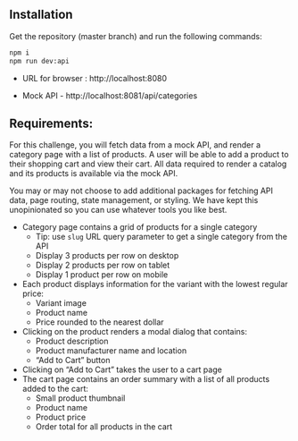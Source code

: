 ## Installation

Get the repository (master branch) and run the following commands:

```bash
npm i
npm run dev:api
```

- URL for browser : http://localhost:8080

- Mock API - http://localhost:8081/api/categories

## Requirements:

For this challenge, you will fetch data from a mock API, and render a category page with a list of products. A user will be able to add a product to their shopping cart and view their cart. All data required to render a catalog and its products is available via the mock API.

You may or may not choose to add additional packages for fetching API data, page routing, state management, or styling. We have kept this unopinionated so you can use whatever tools you like best.

- Category page contains a grid of products for a single category
  - Tip: use `slug` URL query parameter to get a single category from the API
  - Display 3 products per row on desktop
  - Display 2 products per row on tablet
  - Display 1 product per row on mobile
- Each product displays information for the variant with the lowest regular price:
  - Variant image
  - Product name
  - Price rounded to the nearest dollar
- Clicking on the product renders a modal dialog that contains:
  - Product description
  - Product manufacturer name and location
  - “Add to Cart” button
- Clicking on “Add to Cart” takes the user to a cart page
- The cart page contains an order summary with a list of all products added to the cart:
  - Small product thumbnail
  - Product name
  - Product price
  - Order total for all products in the cart
